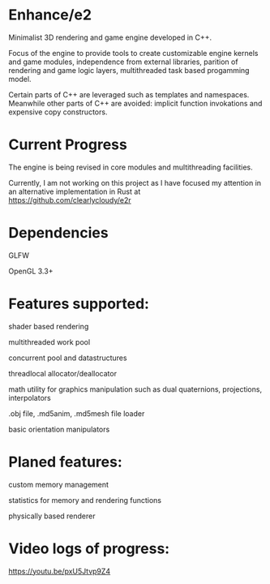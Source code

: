 # Enhance/e2

Minimalist 3D rendering and game engine developed in C++.

Focus of the engine to provide tools to create customizable engine kernels and game modules, independence from external libraries, parition of rendering and game logic layers, multithreaded task based progamming model.

Certain parts of C++ are leveraged such as templates and namespaces. Meanwhile other parts of C++ are avoided: implicit function invokations and expensive copy constructors.

# Current Progress

The engine is being revised in core modules and multithreading facilities.

Currently, I am not working on this project as I have focused my attention in an alternative implementation in Rust at https://github.com/clearlycloudy/e2r

# Dependencies

GLFW

OpenGL 3.3+

# Features supported:

shader based rendering

multithreaded work pool

concurrent pool and datastructures

threadlocal allocator/deallocator

math utility for graphics manipulation such as dual quaternions, projections, interpolators

.obj file, .md5anim, .md5mesh file loader

basic orientation manipulators

# Planed features:

custom memory management

statistics for memory and rendering functions

physically based renderer

# Video logs of progress:

https://youtu.be/pxU5Jtvp9Z4
